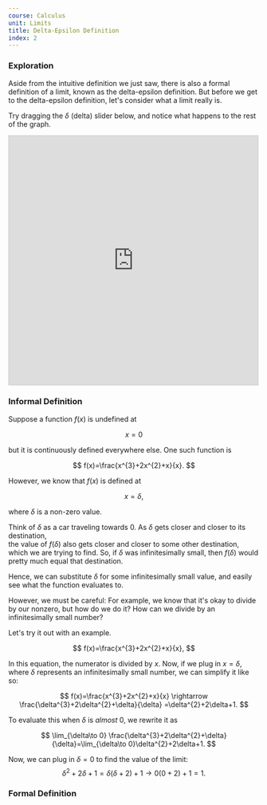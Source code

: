 ```yaml
---
course: Calculus
unit: Limits
title: Delta-Epsilon Definition
index: 2
---
```



### Exploration

Aside from the intuitive definition we just saw, there is also a formal definition of a limit, known as the delta-epsilon definition. But before we get to the delta-epsilon definition, let's consider what a limit really is. 

Try dragging the $\delta$ (delta) slider below, and notice what happens to the rest of the graph.

<iframe src="https://www.desmos.com/calculator/zn8cexcigg?embed" style="border: 1px solid #ccc" id="graph1" width="500px" height="500px" frameborder="0"></iframe>


### Informal Definition

Suppose a function $f(x)$ is undefined at

$$
x=0
$$

but it is continuously defined everywhere else. One such function is

$$
f(x)=\frac{x^{3}+2x^{2}+x}{x}.
$$

However, we know that $f(x)$ is defined at

$$
x=\delta,
$$

where $\delta$ is a  non-zero value.
 
Think of $\delta$ as a car traveling towards $0$. As $\delta$ gets closer and closer to its destination,  
the value of $f(\delta)$ also gets closer and closer to some other destination, which we are trying to find. 
So, if $\delta$ was infinitesimally small, then $f(\delta)$ would pretty much equal that destination.

Hence, we can substitute $\delta$ for some infinitesimally small value, and easily see what the function evaluates to.

However, we must be careful: For example, we know that it's okay to divide by our nonzero, but how do we do it? 
How can we divide by an infinitesimally small number?

Let's try it out with an example.

$$
f(x)=\frac{x^{3}+2x^{2}+x}{x},
$$

In this equation, the numerator is divided by $x$. Now, if we plug in $x=\delta,$ where $\delta$ represents 
an infinitesimally small number, we can simplify it like so:

$$
f(x)=\frac{x^{3}+2x^{2}+x}{x} \rightarrow \frac{\delta^{3}+2\delta^{2}+\delta}{\delta} =\delta^{2}+2\delta+1.
$$

To evaluate this when $\delta$ is _almost_ $0$, we rewrite it as

$$
\lim_{\delta\to 0} \frac{\delta^{3}+2\delta^{2}+\delta}{\delta}=\lim_{\delta\to 0}\delta^{2}+2\delta+1.
$$

Now, we can plug in $\delta=0$ to find the value of the limit:
$$
\delta^2+2\delta +1= \delta(\delta+2)+1 \rightarrow 0(0+2) +1=1.
$$


### Formal Definition


